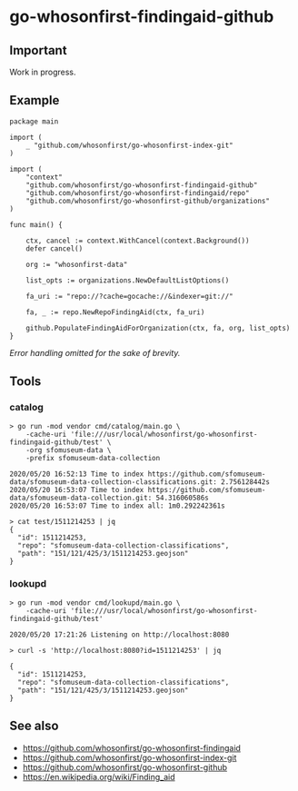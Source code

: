 # go-whosonfirst-findingaid-github

## Important

Work in progress.

## Example

```
package main

import (
	_ "github.com/whosonfirst/go-whosonfirst-index-git"
)

import (
	"context"
	"github.com/whosonfirst/go-whosonfirst-findingaid-github"
	"github.com/whosonfirst/go-whosonfirst-findingaid/repo"
	"github.com/whosonfirst/go-whosonfirst-github/organizations"
)

func main() {

	ctx, cancel := context.WithCancel(context.Background())
	defer cancel()

	org := "whosonfirst-data"

	list_opts := organizations.NewDefaultListOptions()

	fa_uri := "repo://?cache=gocache://&indexer=git://"

	fa, _ := repo.NewRepoFindingAid(ctx, fa_uri)

	github.PopulateFindingAidForOrganization(ctx, fa, org, list_opts)
}
```

_Error handling omitted for the sake of brevity._

## Tools

### catalog

```
> go run -mod vendor cmd/catalog/main.go \
	-cache-uri 'file:///usr/local/whosonfirst/go-whosonfirst-findingaid-github/test' \
	-org sfomuseum-data \
	-prefix sfomuseum-data-collection
	
2020/05/20 16:52:13 Time to index https://github.com/sfomuseum-data/sfomuseum-data-collection-classifications.git: 2.756128442s
2020/05/20 16:53:07 Time to index https://github.com/sfomuseum-data/sfomuseum-data-collection.git: 54.316060586s
2020/05/20 16:53:07 Time to index all: 1m0.292242361s

> cat test/1511214253 | jq
{
  "id": 1511214253,
  "repo": "sfomuseum-data-collection-classifications",
  "path": "151/121/425/3/1511214253.geojson"
}
```

### lookupd

```
> go run -mod vendor cmd/lookupd/main.go \
	-cache-uri 'file:///usr/local/whosonfirst/go-whosonfirst-findingaid-github/test'
	
2020/05/20 17:21:26 Listening on http://localhost:8080

> curl -s 'http://localhost:8080?id=1511214253' | jq

{
  "id": 1511214253,
  "repo": "sfomuseum-data-collection-classifications",
  "path": "151/121/425/3/1511214253.geojson"
}
```

## See also

* https://github.com/whosonfirst/go-whosonfirst-findingaid
* https://github.com/whosonfirst/go-whosonfirst-index-git
* https://github.com/whosonfirst/go-whosonfirst-github
* https://en.wikipedia.org/wiki/Finding_aid